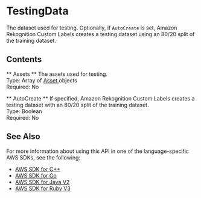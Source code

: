 # TestingData<a name="API_TestingData"></a>

The dataset used for testing\. Optionally, if `AutoCreate` is set, Amazon Rekognition Custom Labels creates a testing dataset using an 80/20 split of the training dataset\.

## Contents<a name="API_TestingData_Contents"></a>

 ** Assets **   <a name="rekognition-Type-TestingData-Assets"></a>
The assets used for testing\.  
Type: Array of [ Asset ](API_Asset.md) objects  
Required: No

 ** AutoCreate **   <a name="rekognition-Type-TestingData-AutoCreate"></a>
If specified, Amazon Rekognition Custom Labels creates a testing dataset with an 80/20 split of the training dataset\.  
Type: Boolean  
Required: No

## See Also<a name="API_TestingData_SeeAlso"></a>

For more information about using this API in one of the language\-specific AWS SDKs, see the following:
+  [ AWS SDK for C\+\+](https://docs.aws.amazon.com/goto/SdkForCpp/rekognition-2016-06-27/TestingData) 
+  [ AWS SDK for Go](https://docs.aws.amazon.com/goto/SdkForGoV1/rekognition-2016-06-27/TestingData) 
+  [ AWS SDK for Java V2](https://docs.aws.amazon.com/goto/SdkForJavaV2/rekognition-2016-06-27/TestingData) 
+  [ AWS SDK for Ruby V3](https://docs.aws.amazon.com/goto/SdkForRubyV3/rekognition-2016-06-27/TestingData) 